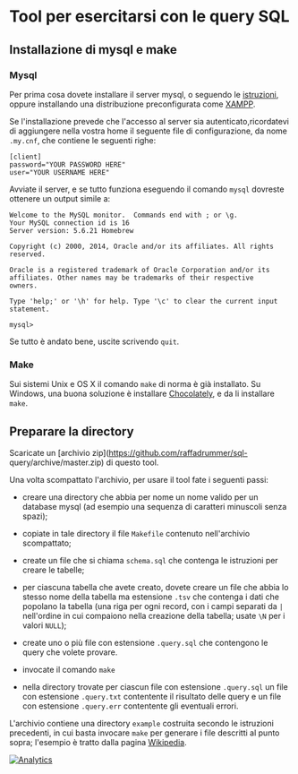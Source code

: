 # Tool per esercitarsi con le query SQL

## Installazione di mysql e make

### Mysql

Per prima cosa dovete installare il server mysql, o seguendo le
[istruzioni](http://dev.mysql.com/doc/refman/5.6/en/installing.html), oppure
installando una distribuzione preconfigurata come
[XAMPP](https://www.apachefriends.org/).

Se l'installazione prevede che l'accesso al server sia autenticato,ricordatevi
di aggiungere nella vostra home il seguente file di configurazione, da nome
`.my.cnf`, che contiene le seguenti righe:

	[client]
	password="YOUR PASSWORD HERE"
	user="YOUR USERNAME HERE"

Avviate il server, e se tutto funziona eseguendo il comando `mysql` dovreste
ottenere un output simile a:

	Welcome to the MySQL monitor.  Commands end with ; or \g.
	Your MySQL connection id is 16
	Server version: 5.6.21 Homebrew

	Copyright (c) 2000, 2014, Oracle and/or its affiliates. All rights reserved.

	Oracle is a registered trademark of Oracle Corporation and/or its
	affiliates. Other names may be trademarks of their respective
	owners.

	Type 'help;' or '\h' for help. Type '\c' to clear the current input statement.

	mysql>

Se tutto è andato bene, uscite scrivendo `quit`.

### Make

Sui sistemi Unix e OS X il comando `make` di norma è già installato. Su Windows,
una buona soluzione è installare [Chocolately](https://chocolatey.org/), e da
li installare `make`.

## Preparare la directory

Scaricate un [archivio zip](https://github.com/raffadrummer/sql-
query/archive/master.zip) di questo tool.

Una volta scompattato l'archivio, per usare il tool fate i seguenti passi:

* creare una directory che abbia per nome un nome valido per un database mysql
  (ad esempio una sequenza di caratteri minuscoli senza spazi);

* copiate in tale directory il file `Makefile` contenuto nell'archivio scompattato;

* create un file che si chiama `schema.sql` che contenga le istruzioni per creare le tabelle;

* per ciascuna tabella che avete creato, dovete creare un file che abbia lo
  stesso nome della tabella ma estensione `.tsv` che contenga i dati che
  popolano la tabella (una riga per ogni record, con i campi separati da `|`
  nell'ordine in cui compaiono nella creazione della tabella; usate `\N` per i
  valori `NULL`);

* create uno o più file con estensione `.query.sql` che contengono le query che volete provare.

* invocate il comando `make`

* nella directory trovate per ciascun file con estensione `.query.sql` un
  file con estensione `.query.txt` contentente il risultato delle query e un
  file con estensione `.query.err` contentente gli eventuali errori.


L'archivio contiene una directory `example` costruita secondo le istruzioni
precedenti, in cui basta invocare `make` per generare i file descritti al
punto sopra; l'esempio è tratto dalla pagina
[Wikipedia](http://en.wikipedia.org/wiki/Join_(SQL)).


[![Analytics](https://ga-beacon.appspot.com/UA-49277456-5/sql-query?pixel)](https://github.com/igrigorik/ga-beacon)



